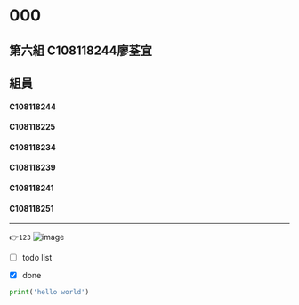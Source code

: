 # 000
## 第六組 C108118244廖荃宜
 
## 組員 
#### C108118244 
#### C108118225
#### C108118234
#### C108118239
#### C108118241
#### C108118251
***
👉`123`
![image](https://user-images.githubusercontent.com/91525111/135045780-fb379e28-76fe-4e3a-87bf-dd71b7696dfd.png)


- [ ] todo list

- [x] done


```python
print('hello world')
```
